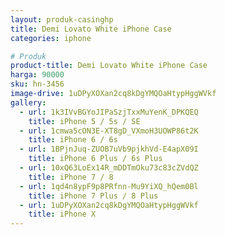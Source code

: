 ```yaml
---
layout: produk-casinghp
title: Demi Lovato White iPhone Case
categories: iphone

# Produk
product-title: Demi Lovato White iPhone Case
harga: 90000
sku: hn-3456
image-drive: 1uDPyXOXan2cq8kDgYMQOaHtypHggWVkf
gallery:
  - url: 1k3IVvBGYoJIPaSzjTxxMuYenK_DPKQEQ
    title: iPhone 5 / 5s / SE
  - url: 1cmwa5cON3E-XT8gD_VXmoH3UOWP86t2K
    title: iPhone 6 / 6s
  - url: 1BPjnJuq-ZUOB7uVb9pjkhVd-E4apX09I
    title: iPhone 6 Plus / 6s Plus
  - url: 10xQ63LoEx14R_mDDTmOku73c83cZVdQZ
    title: iPhone 7 / 8
  - url: 1qd4n8ypF9p8PRfnn-Mu9YiXQ_hQem0Bl
    title: iPhone 7 Plus / 8 Plus
  - url: 1uDPyXOXan2cq8kDgYMQOaHtypHggWVkf
    title: iPhone X
---
```


